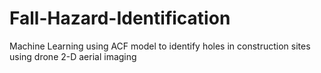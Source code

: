 # Fall-Hazard-Identification
Machine Learning using ACF model to identify holes in construction sites using drone 2-D aerial imaging
